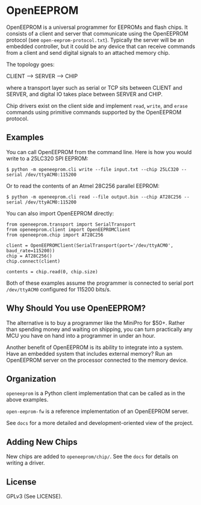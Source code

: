 # OpenEEPROM

OpenEEPROM is a universal programmer for EEPROMs and flash chips. 
It consists of a client and server that communicate using the 
OpenEEPROM protocol (see `open-eeprom-protocol.txt`). 
Typically the server will be an embedded controller, but it could 
be any device that can receive commands from a client and 
send digital signals to an attached memory chip. 

The topology goes:

CLIENT --> SERVER --> CHIP 

where a transport layer such as serial or TCP sits between CLIENT and SERVER,
and digital IO takes place between SERVER and CHIP.

Chip drivers exist on the client side and implement `read`, `write`, and `erase` commands
using primitive commands supported by the OpenEEPROM protocol.

## Examples

You can call OpenEEPROM from the command line. Here is how you would write to a 25LC320 SPI EEPROM:

```
$ python -m openeeprom.cli write --file input.txt --chip 25LC320 --serial /dev/ttyACM0:115200
```

Or to read the contents of an Atmel 28C256 parallel EEPROM:

```
$ python -m openeeprom.cli read --file output.bin --chip AT28C256 --serial /dev/ttyACM0:115200
```

You can also import OpenEEPROM directly:

```
from openeeprom.transport import SerialTransport
from openeeprom.client import OpenEEPROMClient
from openeeprom.chip import AT28C256

client = OpenEEPROMClient(SerialTransport(port='/dev/ttyACM0', baud_rate=115200))
chip = AT28C256()
chip.connect(client)

contents = chip.read(0, chip.size)
```

Both of these examples assume the programmer is connected to serial port `/dev/ttyACM0` configured
for 115200 bits/s.

## Why Should You use OpenEEPROM?

The alternative is to buy a programmer like the MiniPro for $50+. 
Rather than spending money and waiting on shipping, 
you can turn practically any MCU you have on hand into a programmer
in under an hour.

Another benefit of OpenEEPROM is its ability to integrate into a system. 
Have an embedded system that includes external memory? Run an OpenEEPROM 
server on the processor connected to the memory device.

## Organization 

`openeeprom` is a Python client implementation that can be called as in the above examples.

`open-eeprom-fw` is a reference implementation of an OpenEEPROM server.

See `docs` for a more detailed and development-oriented view of the project.

## Adding New Chips

New chips are added to `openeeprom/chip/`. See the `docs` for details on writing a driver.

## License

GPLv3 (See LICENSE).

